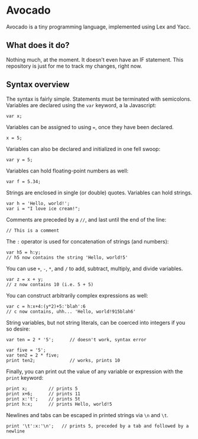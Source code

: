Avocado
=======

Avocado is a tiny programming language, implemented using Lex and Yacc.

What does it do?
----------------

Nothing much, at the moment. It doesn't even have an IF statement. This repository is just for me to track my changes, right now.

Syntax overview
---------------

The syntax is fairly simple.
Statements must be terminated with semicolons.
Variables are declared using the `var` keyword, a la Javascript:
````
var x;
````
Variables can be assigned to using `=`, once they have been declared.
````
x = 5;
````
Variables can also be declared and initialized in one fell swoop:
````
var y = 5;
````
Variables can hold floating-point numbers as well:
````
var f = 5.34;
````
Strings are enclosed in single (or double) quotes. Variables can hold strings.
````
var h = 'Hello, world!';
var i = "I love ice cream!";
````
Comments are preceded by a `//`, and last until the end of the line:
````
// This is a comment
````
The `:` operator is used for concatenation of strings (and numbers):
````
var h5 = h:y;
// h5 now contains the string 'Hello, world!5'
````
You can use `+`, `-`, `*`, and `/` to add, subtract, multiply, and divide variables.
````
var z = x + y;
// z now contains 10 (i.e. 5 + 5)
````
You can construct arbitrarily complex expressions as well:
````
var c = h:x+4:(y*2)+5:'blah':6
// c now contains, uhh... 'Hello, world!915blah6'
````
String variables, but not string literals, can be coerced into integers if you so desire:
````
var ten = 2 * '5';      // doesn't work, syntax error

var five = '5';
var ten2 = 2 * five;
print ten2;             // works, prints 10
````
Finally, you can print out the value of any variable or expression with the `print` keyword:
````
print x;        // prints 5
print x+6;      // prints 11
print x:'t';    // prints 5t
print h:x;      // prints Hello, world!5
````
Newlines and tabs can be escaped in printed strings via `\n` and `\t`.
````
print '\t':x:'\n';   // prints 5, preceded by a tab and followed by a newline
````

